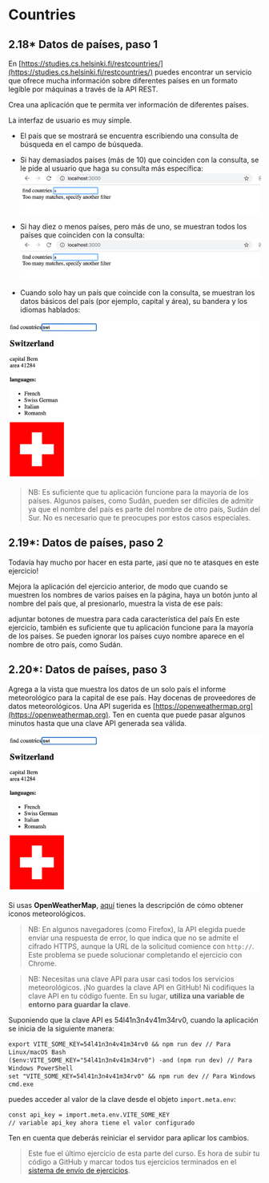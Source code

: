 # Countries

## 2.18* Datos de países, paso 1

En [https://studies.cs.helsinki.fi/restcountries/](https://studies.cs.helsinki.fi/restcountries/) puedes encontrar un servicio que ofrece mucha información sobre diferentes países en un formato legible por máquinas a través de la API REST.

Crea una aplicación que te permita ver información de diferentes países.

La interfaz de usuario es muy simple.

- El país que se mostrará se encuentra escribiendo una consulta de búsqueda en el campo de búsqueda.

- Si hay demasiados países (más de 10) que coinciden con la consulta, se le pide al usuario que haga su consulta más específica:
![captura de pantalla de demasiadas coincidencias](images/image01.png)

- Si hay diez o menos países, pero más de uno, se muestran todos los países que coinciden con la consulta:
![captura de pantalla de países coincidentes en una lista](images/image02.png)

- Cuando solo hay un país que coincide con la consulta, se muestran los datos básicos del país (por ejemplo, capital y área), su bandera y los idiomas hablados:

![captura de pantalla de bandera y atributos adicionales](images/image03.png)

>NB: Es suficiente que tu aplicación funcione para la mayoría de los países. Algunos países, como Sudán, pueden ser difíciles de admitir ya que el nombre del país es parte del nombre de otro país, Sudán del Sur. No es necesario que te preocupes por estos casos especiales.

## 2.19*: Datos de países, paso 2

Todavía hay mucho por hacer en esta parte, ¡así que no te atasques en este ejercicio!

Mejora la aplicación del ejercicio anterior, de modo que cuando se muestren los nombres de varios países en la página, haya un botón junto al nombre del país que, al presionarlo, muestra la vista de ese país:

adjuntar botones de muestra para cada característica del país
En este ejercicio, también es suficiente que tu aplicación funcione para la mayoría de los países. Se pueden ignorar los países cuyo nombre aparece en el nombre de otro país, como Sudán.

## 2.20*: Datos de países, paso 3

Agrega a la vista que muestra los datos de un solo país el informe meteorológico para la capital de ese país. Hay docenas de proveedores de datos meteorológicos. Una API sugerida es [https://openweathermap.org](https://openweathermap.org). Ten en cuenta que puede pasar algunos minutos hasta que una clave API generada sea válida.

![captura de pantalla de la función de informe meteorológico agregada](images/image04.png)

Si usas **OpenWeatherMap**, [aquí](https://openweathermap.org/weather-conditions#Icon-list) tienes la descripción de cómo obtener iconos meteorológicos.

>NB: En algunos navegadores (como Firefox), la API elegida puede enviar una respuesta de error, lo que indica que no se admite el cifrado HTTPS, aunque la URL de la solicitud comience con `http://`. Este problema se puede solucionar completando el ejercicio con Chrome.

>NB: Necesitas una clave API para usar casi todos los servicios meteorológicos. ¡No guardes la clave API en GitHub! Ni codifiques la clave API en tu código fuente. En su lugar, **utiliza una variable de entorno para guardar la clave**.

Suponiendo que la clave API es 54l41n3n4v41m34rv0, cuando la aplicación se inicia de la siguiente manera:

```SHELL
export VITE_SOME_KEY=54l41n3n4v41m34rv0 && npm run dev // Para Linux/macOS Bash
($env:VITE_SOME_KEY="54l41n3n4v41m34rv0") -and (npm run dev) // Para Windows PowerShell
set "VITE_SOME_KEY=54l41n3n4v41m34rv0" && npm run dev // Para Windows cmd.exe
```

puedes acceder al valor de la clave desde el objeto `import.meta.env`:

```JS
const api_key = import.meta.env.VITE_SOME_KEY
// variable api_key ahora tiene el valor configurado
```

Ten en cuenta que deberás reiniciar el servidor para aplicar los cambios.

>Este fue el último ejercicio de esta parte del curso. Es hora de subir tu código a GitHub y marcar todos tus ejercicios terminados en el [sistema de envío de ejercicios](https://studies.cs.helsinki.fi/stats/courses/fullstackopen).
